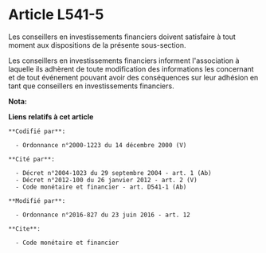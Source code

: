 # Article L541-5

Les conseillers en investissements financiers doivent satisfaire à tout moment aux dispositions de la présente sous-section. 

Les conseillers en investissements financiers informent l'association à laquelle ils adhèrent de toute modification des
informations les concernant et de tout événement pouvant avoir des conséquences sur leur adhésion en tant que conseillers en
investissements financiers.

**Nota:**



**Liens relatifs à cet article**

	**Codifié par**:

	  - Ordonnance n°2000-1223 du 14 décembre 2000 (V)

	**Cité par**:

	  - Décret n°2004-1023 du 29 septembre 2004 - art. 1 (Ab)
	  - Décret n°2012-100 du 26 janvier 2012 - art. 2 (V)
	  - Code monétaire et financier - art. D541-1 (Ab)

	**Modifié par**:

	  - Ordonnance n°2016-827 du 23 juin 2016 - art. 12

	**Cite**:

	  - Code monétaire et financier
